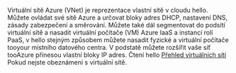 Virtuální sítě Azure (VNet) je reprezentace vlastní sítě v cloudu hello. Můžete ovládat své sítě Azure a určovat bloky adres DHCP, nastavení DNS, zásady zabezpečení a směrování. Můžete také dál segmentovat do podsítí virtuální sítě a nasadit virtuální počítače (VM) Azure IaaS a instancí rolí PaaS, v hello stejným způsobem můžete nasadit fyzické a virtuální počítače tooyour místního datového centra. V podstatě můžete rozšířit vaše síť tooAzure přinesou vlastní bloky IP adres. Čtení hello [Přehled virtuálních sítí](../articles/virtual-network/virtual-networks-overview.md) Pokud nejste obeznámeni s virtuální sítě.

